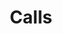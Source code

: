 ---
layout: page
title: Calls
nav: true
nav_order: 0
dropdown: true
children:
  - title: Most Important Calls
    permalink: /important-calls/
---
